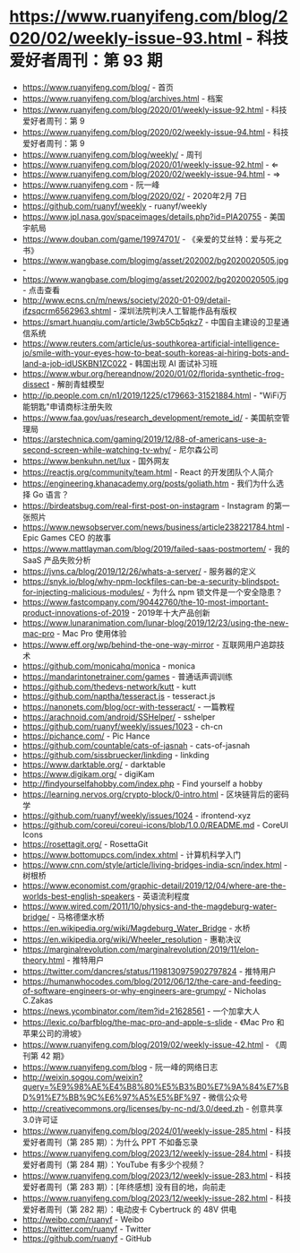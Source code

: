 # https://www.ruanyifeng.com/blog/2020/02/weekly-issue-93.html - 科技爱好者周刊：第 93 期

- https://www.ruanyifeng.com/blog/ - 首页
- https://www.ruanyifeng.com/blog/archives.html - 档案
- https://www.ruanyifeng.com/blog/2020/01/weekly-issue-92.html - 科技爱好者周刊：第 9
- https://www.ruanyifeng.com/blog/2020/02/weekly-issue-94.html - 科技爱好者周刊：第 9
- https://www.ruanyifeng.com/blog/weekly/ - 周刊
- https://www.ruanyifeng.com/blog/2020/01/weekly-issue-92.html - ⇐
- https://www.ruanyifeng.com/blog/2020/02/weekly-issue-94.html - ⇒
- https://www.ruanyifeng.com - 阮一峰
- https://www.ruanyifeng.com/blog/2020/02/ - 2020年2月 7日
- https://github.com/ruanyf/weekly - ruanyf/weekly
- https://www.jpl.nasa.gov/spaceimages/details.php?id=PIA20755 - 美国宇航局
- https://www.douban.com/game/19974701/ - 《亲爱的艾丝特：爱与死之书》
- https://www.wangbase.com/blogimg/asset/202002/bg2020020505.jpg - 
- https://www.wangbase.com/blogimg/asset/202002/bg2020020505.jpg - 点击查看
- http://www.ecns.cn/m/news/society/2020-01-09/detail-ifzsqcrm6562963.shtml - 深圳法院判决人工智能作品有版权
- https://smart.huanqiu.com/article/3wb5Cb5qkz7 - 中国自主建设的卫星通信系统
- https://www.reuters.com/article/us-southkorea-artificial-intelligence-jo/smile-with-your-eyes-how-to-beat-south-koreas-ai-hiring-bots-and-land-a-job-idUSKBN1ZC022 - 韩国出现 AI 面试补习班
- https://www.wbur.org/hereandnow/2020/01/02/florida-synthetic-frog-dissect - 解剖青蛙模型
- http://ip.people.com.cn/n1/2019/1225/c179663-31521884.html - "WiFi万能钥匙"申请商标注册失败
- https://www.faa.gov/uas/research_development/remote_id/ - 美国航空管理局
- https://arstechnica.com/gaming/2019/12/88-of-americans-use-a-second-screen-while-watching-tv-why/ - 尼尔森公司
- https://www.benkuhn.net/lux - 国外网友
- https://reactjs.org/community/team.html - React 的开发团队个人简介
- https://engineering.khanacademy.org/posts/goliath.htm - 我们为什么选择 Go 语言？
- https://birdeatsbug.com/real-first-post-on-instagram - Instagram 的第一张照片
- https://www.newsobserver.com/news/business/article238221784.html - Epic Games CEO 的故事
- https://www.mattlayman.com/blog/2019/failed-saas-postmortem/ - 我的 SaaS 产品失败分析
- https://jvns.ca/blog/2019/12/26/whats-a-server/ - 服务器的定义
- https://snyk.io/blog/why-npm-lockfiles-can-be-a-security-blindspot-for-injecting-malicious-modules/ - 为什么 npm 锁文件是一个安全隐患？
- https://www.fastcompany.com/90442760/the-10-most-important-product-innovations-of-2019 - 2019年十大产品创新
- https://www.lunaranimation.com/lunar-blog/2019/12/23/using-the-new-mac-pro - Mac Pro 使用体验
- https://www.eff.org/wp/behind-the-one-way-mirror - 互联网用户追踪技术
- https://github.com/monicahq/monica - monica
- https://mandarintonetrainer.com/games - 普通话声调训练
- https://github.com/thedevs-network/kutt - kutt
- https://github.com/naptha/tesseract.js - tesseract.js
- https://nanonets.com/blog/ocr-with-tesseract/ - 一篇教程
- https://arachnoid.com/android/SSHelper/ - sshelper
- https://github.com/ruanyf/weekly/issues/1023 - ch-cn
- https://pichance.com/ - Pic Hance
- https://github.com/countable/cats-of-jasnah - cats-of-jasnah
- https://github.com/sissbruecker/linkding - linkding
- https://www.darktable.org/ - darktable
- https://www.digikam.org/ - digiKam
- http://findyourselfahobby.com/index.php - Find yourself a hobby
- https://learning.nervos.org/crypto-block/0-intro.html - 区块链背后的密码学
- https://github.com/ruanyf/weekly/issues/1024 - ifrontend-xyz
- https://github.com/coreui/coreui-icons/blob/1.0.0/README.md - CoreUI Icons
- https://rosettagit.org/ - RosettaGit
- https://www.bottomupcs.com/index.xhtml - 计算机科学入门
- https://www.cnn.com/style/article/living-bridges-india-scn/index.html - 树根桥
- https://www.economist.com/graphic-detail/2019/12/04/where-are-the-worlds-best-english-speakers - 英语流利程度
- https://www.wired.com/2011/10/physics-and-the-magdeburg-water-bridge/ - 马格德堡水桥
- https://en.wikipedia.org/wiki/Magdeburg_Water_Bridge - 水桥
- https://en.wikipedia.org/wiki/Wheeler_resolution - 惠勒决议
- https://marginalrevolution.com/marginalrevolution/2019/11/elon-theory.html - 推特用户
- https://twitter.com/dancres/status/1198130975902797824 - 推特用户
- https://humanwhocodes.com/blog/2012/06/12/the-care-and-feeding-of-software-engineers-or-why-engineers-are-grumpy/ - Nicholas C.Zakas
- https://news.ycombinator.com/item?id=21628561 - 一个加拿大人
- https://lexic.co/barfblog/the-mac-pro-and-apple-s-slide - 《Mac Pro 和苹果公司的滑坡》
- https://www.ruanyifeng.com/blog/2019/02/weekly-issue-42.html - 《周刊第 42 期》
- https://www.ruanyifeng.com/blog - 阮一峰的网络日志
- http://weixin.sogou.com/weixin?query=%E9%98%AE%E4%B8%80%E5%B3%B0%E7%9A%84%E7%BD%91%E7%BB%9C%E6%97%A5%E5%BF%97 - 微信公众号
- http://creativecommons.org/licenses/by-nc-nd/3.0/deed.zh - 创意共享3.0许可证
- https://www.ruanyifeng.com/blog/2024/01/weekly-issue-285.html - 科技爱好者周刊（第 285 期）：为什么 PPT 不如备忘录
- https://www.ruanyifeng.com/blog/2023/12/weekly-issue-284.html - 科技爱好者周刊（第 284 期）：YouTube 有多少个视频？
- https://www.ruanyifeng.com/blog/2023/12/weekly-issue-283.html - 科技爱好者周刊（第 283 期）：[年终感想] 没有目的地，向前走
- https://www.ruanyifeng.com/blog/2023/12/weekly-issue-282.html - 科技爱好者周刊（第 282 期）：电动皮卡 Cybertruck 的 48V 供电
- http://weibo.com/ruanyf - Weibo
- https://twitter.com/ruanyf - Twitter
- https://github.com/ruanyf - GitHub